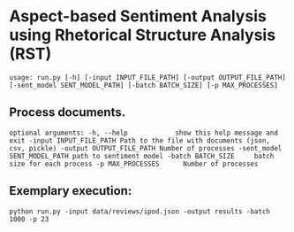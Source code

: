 # Aspect-based Sentiment Analysis using Rhetorical Structure Analysis (RST) 

`usage: run.py [-h] [-input INPUT_FILE_PATH] [-output OUTPUT_FILE_PATH]
              [-sent_model SENT_MODEL_PATH] [-batch BATCH_SIZE]
              [-p MAX_PROCESSES]`

## Process documents.

`optional arguments:
  -h, --help            show this help message and exit
  -input INPUT_FILE_PATH
                        Path to the file with documents (json, csv, pickle)
  -output OUTPUT_FILE_PATH
                        Number of processes
  -sent_model SENT_MODEL_PATH
                        path to sentiment model
  -batch BATCH_SIZE     batch size for each process
  -p MAX_PROCESSES      Number of processes
`

## Exemplary execution:
`python run.py -input data/reviews/ipod.json -output results -batch 1000 -p 23`
